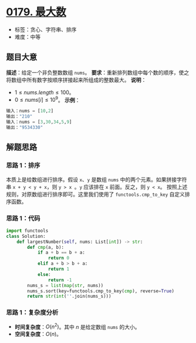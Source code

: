 # [0179. 最大数](https://leetcode.cn/problems/largest-number/)
- 标签：贪心、字符串、排序
- 难度：中等
## 题目大意
**描述**：给定一个非负整数数组 `nums`。
**要求**：重新排列数组中每个数的顺序，使之将数组中所有数字按顺序拼接起来所组成的整数最大。
**说明**：
- $1 \le nums.length \le 100$。
- $0 \le nums[i] \le 10^9$。
**示例**：
```python
输入：nums = [10,2]
输出："210"
输入：nums = [3,30,34,5,9]
输出："9534330"
```
## 解题思路
### 思路 1：排序
本质上是给数组进行排序。假设 `x`、`y` 是数组 `nums` 中的两个元素。如果拼接字符串 `x + y < y + x`，则 `y > x `。`y` 应该排在 `x` 前面。反之，则 `y < x`。
按照上述规则，对原数组进行排序即可。这里我们使用了 `functools.cmp_to_key` 自定义排序函数。
### 思路 1：代码
```python
import functools
class Solution:
    def largestNumber(self, nums: List[int]) -> str:
        def cmp(a, b):
            if a + b == b + a:
                return 0
            elif a + b > b + a:
                return 1
            else:
                return -1
        nums_s = list(map(str, nums))
        nums_s.sort(key=functools.cmp_to_key(cmp), reverse=True)
        return str(int(''.join(nums_s)))
```
### 思路 1：复杂度分析
- **时间复杂度**：$O(n^2)$。其中 $n$ 是给定数组 `nums` 的大小。
- **空间复杂度**：$O(n)$。